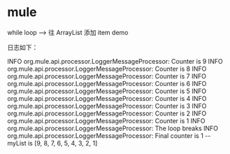 # mule

while loop --> 往 ArrayList 添加 item demo

日志如下：

INFO  org.mule.api.processor.LoggerMessageProcessor: Counter is 9
INFO  org.mule.api.processor.LoggerMessageProcessor: Counter is 8
INFO  org.mule.api.processor.LoggerMessageProcessor: Counter is 7
INFO  org.mule.api.processor.LoggerMessageProcessor: Counter is 6
INFO  org.mule.api.processor.LoggerMessageProcessor: Counter is 5
INFO  org.mule.api.processor.LoggerMessageProcessor: Counter is 4
INFO  org.mule.api.processor.LoggerMessageProcessor: Counter is 3
INFO  org.mule.api.processor.LoggerMessageProcessor: Counter is 2
INFO  org.mule.api.processor.LoggerMessageProcessor: Counter is 1
INFO  org.mule.api.processor.LoggerMessageProcessor: The loop breaks
INFO  org.mule.api.processor.LoggerMessageProcessor: Final counter is 1 -- myList is [9, 8, 7, 6, 5, 4, 3, 2, 1]
